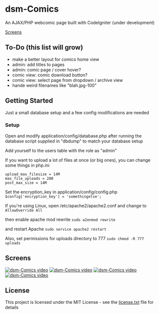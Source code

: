 # dsm-Comics
An AJAX/PHP webcomic page built with CodeIgniter (under development)

[Screens](#screens)

## To-Do (this list will grow)
- make a better layout for comics home view
- admin: add titles to pages
- admin: comic page / cover hover?
- comic view: comic download button?
- comic view: select page from dropdown / archive view
- hande weird filenames like "blah.jpg-100"

## Getting Started
Just a small database setup and a few config modifications are needed

### Setup
Open and modify application/config/database.php after running the database script supplied in "dbdump" to match your database setup

Add yourself to the users table with the role as "admin"

If you want to upload a lot of files at once (or big ones), you can change some things in php.ini
```
upload_max_filesize = 14M
max_file_uploads = 200
post_max_size = 14M
```

Set the encryption_key in application/config/config.php
`$config['encryption_key'] = 'somethingelse';`

If you're using Linux, open /etc/apache2/apache2.conf and change to
`AllowOverride All`

then enable apache mod rewrite
`sudo a2enmod rewrite`

and restart Apache
`sudo service apache2 restart`

Also, set permissions for uploads directory to 777
`sudo chmod -R 777 uploads`

## Screens
[![dsm-Comics video](https://i.imgur.com/CZ2lOgO.png)](http://www.youtube.com/watch_popup?v=DYF4OVfUcmQ)
[![dsm-Comics video](https://i.imgur.com/mq7lT1z.png)](http://www.youtube.com/watch_popup?v=DYF4OVfUcmQ)
[![dsm-Comics video](https://i.imgur.com/4RJGCs8.png)](http://www.youtube.com/watch_popup?v=DYF4OVfUcmQ)
[![dsm-Comics video](https://i.imgur.com/qlUKlwL.png)](http://www.youtube.com/watch_popup?v=DYF4OVfUcmQ)

## License
This project is licensed under the MIT License - see the [license.txt](license.txt) file for details

